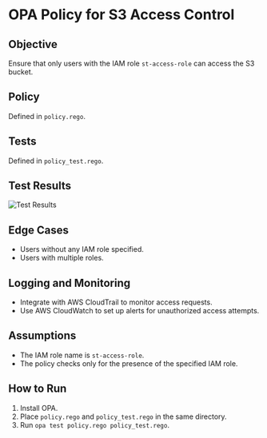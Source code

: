 # OPA Policy for S3 Access Control

## Objective
Ensure that only users with the IAM role `st-access-role` can access the S3 bucket.

## Policy
Defined in `policy.rego`.

## Tests
Defined in `policy_test.rego`.

## Test Results
![Test Results](test_results.png)

## Edge Cases
- Users without any IAM role specified.
- Users with multiple roles.

## Logging and Monitoring
- Integrate with AWS CloudTrail to monitor access requests.
- Use AWS CloudWatch to set up alerts for unauthorized access attempts.

## Assumptions
- The IAM role name is `st-access-role`.
- The policy checks only for the presence of the specified IAM role.

## How to Run
1. Install OPA.
2. Place `policy.rego` and `policy_test.rego` in the same directory.
3. Run `opa test policy.rego policy_test.rego`.
